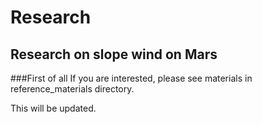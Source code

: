 # Research
## Research on slope wind on Mars

###First of all
If you are interested, please see materials in reference_materials directory.

This will be updated.


